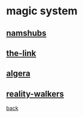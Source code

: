 # magic system

## [namshubs](namshubs.md)
## [the-link](the-link.md)
## [algera](algera.md)
## [reality-walkers](reality-walkers.md)

[back](index.md)